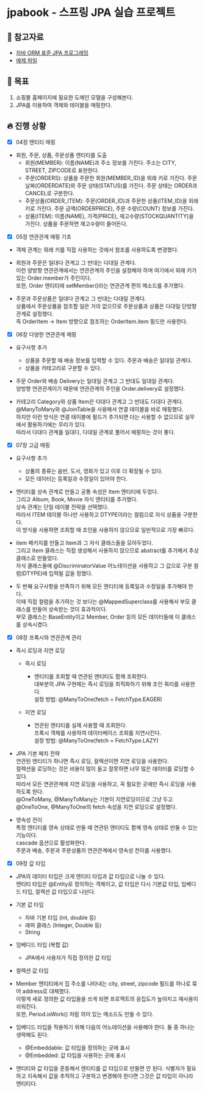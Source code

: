 # jpabook - 스프링 JPA 실습 프로젝트

## 📘 참고자료

- [자바 ORM 표준 JPA 프로그래밍](https://book.naver.com/bookdb/book_detail.nhn?bid=9252528)
- [예제 파일](https://github.com/holyeye/jpabook)

## 🧸 목표
1. 쇼핑몰 홈페이지에 필요한 도메인 모델을 구성해본다.
2. JPA를 이용하여 객체와 테이블을 매핑한다.

## 🔥 진행 상황
- [X] 04장 엔티티 매핑  

+ 회원, 주문, 상품, 주문상품 엔티티를 도출  
  + 회원(MEMBER): 이름(NAME)과 주소 정보를 가진다. 주소는 CITY, STREET, ZIPCODE로 표현한다.  
  + 주문(ORDERS): 상품을 주문한 회원(MEMBER_ID)을 외래 키로 가진다. 주문 날짜(ORDERDATE)와 주문 상태(STATUS)를 가진다. 주문 상태는 ORDER과 CANCEL로 구분한다.  
  + 주문상품(ORDER_ITEM): 주문(ORDER_ID)과 주문한 상품(ITEM_ID)을 외래 키로 가진다. 주문 금액(ORDERPRICE), 주문 수량(COUNT) 정보를 가진다.  
  + 상품(ITEM): 이름(NAME), 가격(PRICE), 재고수량(STOCKQUANTITY)을 가진다. 상품을 주문하면 재고수량이 줄어든다.  

- [X] 05장 연관관계 매핑 기초  

+ 객체 관계는 외래 키를 직접 사용하는 것에서 참조를 사용하도록 변경했다.  

+ 회원과 주문은 일대다 관계고 그 반대는 다대일 관계다.  
  이런 양방향 연관관계에서는 연관관계의 주인을 설정해야 하며 여기에서 외래 키가 있는 Order.member가 주인이다.  
  또한, Order 엔티티에 setMember()라는 연관관계 편의 메소드를 추가했다.  

+ 주문과 주문상품은 일대다 관계고 그 반대는 다대일 관계다.  
  상품에서 주문상품을 참조할 일은 거의 없으므로 주문상품과 상품은 다대일 단방향 관계로 설정했다.  
  즉 OrderItem -> Item 방향으로 참조하는 OrderItem.item 필드만 사용한다.  

- [X] 06장 다양한 연관관계 매핑  

+ 요구사항 추가  
  + 상품을 주문할 때 배송 정보를 입력할 수 있다. 주문과 배송은 일대일 관계다.  
  + 상품을 카테고리로 구분할 수 있다.  
   
+ 주문 Order와 배송 Delivery는 일대일 관계고 그 반대도 일대일 관계다.  
  양방향 연관관계이기 때문에 연관관계의 주인을 Order.delivery로 설정했다.  
  
+ 카테고리 Category와 상품 Item은 다대다 관계고 그 반대도 다대다 관계다.  
  @ManyToMany와 @JoinTable을 사용해서 연결 테이블을 바로 매핑했다.  
  하지만 이런 방식은 연결 테이블에 필드가 추가되면 더는 사용할 수 없으므로 실무에서 활용하기에는 무리가 있다.  
  따라서 다대다 관계를 일대다, 다대일 관계로 풀어서 매핑하는 것이 좋다.  
  
- [X] 07장 고급 매핑  

+ 요구사항 추가  
  + 상품의 종류는 음반, 도서, 영화가 있고 이후 더 확장될 수 있다.  
  + 모든 데이터는 등록일과 수정일이 있어야 한다.  
  
+ 엔티티를 상속 관계로 만들고 공통 속성은 Item 엔티티에 두었다.  
  그리고 Album, Book, Movie 자식 엔티티를 추가했다.  
  상속 관계는 단일 테이블 전략을 선택했다.  
  따라서 ITEM 테이블 하나만 사용하고 DTYPE이라는 컬럼으로 자식 상품을 구분한다.  
  이 방식을 사용하면 조회할 때 조인을 사용하지 않으므로 일반적으로 가장 빠르다.  
  
+ item 패키지를 만들고 Item과 그 자식 클래스들을 모아두었다.  
  그리고 Item 클래스는 직접 생성해서 사용하지 않으므로 abstract를 추가해서 추상 클래스로 만들었다.  
  자식 클래스들에 @DiscriminatorValue 어노테이션을 사용하고 그 값으로 구분 컬럼(DTYPE)에 입력될 값을 정했다.  

+ 두 번째 요구사항을 만족하기 위해 모든 엔티티에 등록일과 수정일을 추가해야 한다.  
  이때 직접 컬럼을 추가하는 것 보다는 @MappedSuperclass를 사용해서 부모 클래스를 만들어 상속받는 것이 효과적이다.  
  부모 클래스는 BaseEntity이고 Member, Order 등의 모든 데이터들에 이 클래스를 상속시켰다.  

- [X] 08장 프록시와 연관관계 관리  

+ 즉시 로딩과 지연 로딩  
  - 즉시 로딩  
    + 엔티티를 조회할 때 연관된 엔티티도 함께 조회한다.  
      대부분의 JPA 구현체는 즉시 로딩을 최적화하기 위해 조인 쿼리를 사용한다.  
      설정 방법: @ManyToOne(fetch = FetchType.EAGER)  
      
  - 지연 로딩  
    + 연관된 엔티티를 실제 사용할 때 조회한다.  
      프록시 객체를 사용하여 데이터베이스 조회를 지연시킨다.  
      설정 방법: @ManyToOne(fetch = FetchType.LAZY)  
      
+ JPA 기본 페치 전략  
  연관된 엔티티가 하나면 즉시 로딩, 컬렉션이면 지연 로딩을 사용한다.  
  컬렉션을 로딩하는 것은 비용이 많이 들고 잘못하면 너무 많은 데이터를 로딩할 수 있다.  
  따라서 모든 연관관계에 지연 로딩을 사용하고, 꼭 필요한 곳에만 즉시 로딩을 사용하도록 한다.    
  @OneToMany, @ManyToMany는 기본이 지연로딩이므로 그냥 두고 @OneToOne, @ManyToOne의 fetch 속성을 지연 로딩으로 설정했다.  
  
+ 영속성 전이  
  특정 엔티티를 영속 상태로 만들 때 연관된 엔티티도 함께 영속 상태로 만들 수 있는 기능이다.  
  cascade 옵션으로 활성화한다.  
  주문과 배송, 주문과 주문상품의 연관관계에서 영속성 전이를 사용했다.  

- [X] 09장 값 타입  

+ JPA의 데이터 타입은 크게 엔티티 타입과 값 타입으로 나눌 수 있다.  
  엔티티 타입은 @Entity로 정의하는 객체이고, 값 타입은 다시 기본값 타입, 임베디드 타입, 컬렉션 값 타입으로 나뉜다.  
  
+ 기본 값 타입  
  - 자바 기본 타입 (int, double 등)  
  - 래퍼 클래스 (Integer, Double 등)  
  - String  

+ 임베디드 타입 (복합 값)  
  - JPA에서 사용자가 직접 정의한 값 타입  

+ 컬렉션 값 타입  

+ Member 엔티티에서 집 주소를 나타내는 city, street, zipcode 필드를 하나로 묶어 address로 대체했다.  
  이렇게 새로 정의한 값 타입들을 쓰게 되면 프로젝트의 응집도가 높아지고 재사용이 쉬워진다.  
  또한, Period.isWork() 처럼 의미 있는 메소드도 만들 수 있다.  
  
+ 임베디드 타입을 적용하기 위해 다음의 어노테이션을 사용해야 한다. 둘 중 하나는 생략해도 된다.  
  - @Embeddable: 값 타입을 정의하는 곳에 표시  
  - @Embedded: 값 타입을 사용하는 곳에 표시  

+ 엔티티와 값 타입을 혼동해서 엔티티를 값 타입으로 만들면 안 된다. 식별자가 필요하고 지속해서 값을 추적하고 구분하고 변경해야 한다면 그것은 값 타입이 아니라 엔티티다.   
